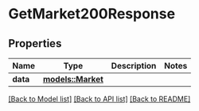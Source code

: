 # GetMarket200Response

## Properties

Name | Type | Description | Notes
------------ | ------------- | ------------- | -------------
**data** | [**models::Market**](Market.md) |  | 

[[Back to Model list]](../README.md#documentation-for-models) [[Back to API list]](../README.md#documentation-for-api-endpoints) [[Back to README]](../README.md)


